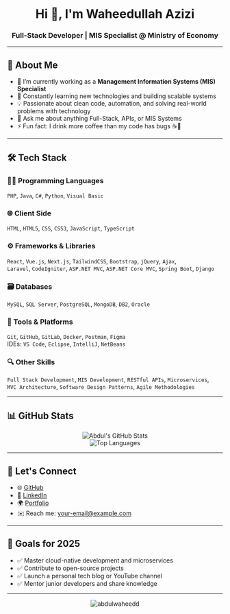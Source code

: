 <h1 align="center">Hi 👋, I'm Waheedullah Azizi</h1>
<h3 align="center">Full-Stack Developer | MIS Specialist @ Ministry of Economy</h3>

---

## 💫 About Me
- 🔭 I’m currently working as a **Management Information Systems (MIS) Specialist**
- 🌱 Constantly learning new technologies and building scalable systems
- 💡 Passionate about clean code, automation, and solving real-world problems with technology
- 💬 Ask me about anything Full-Stack, APIs, or MIS Systems
- ⚡ Fun fact: I drink more coffee than my code has bugs ☕🐛

---

## 🛠️ Tech Stack

### 👨‍💻 Programming Languages
`PHP`, `Java`, `C#`, `Python`, `Visual Basic`

### 🌐 Client Side
`HTML`, `HTML5`, `CSS`, `CSS3`, `JavaScript`, `TypeScript`

### ⚙️ Frameworks & Libraries
`React`, `Vue.js`, `Next.js`, `TailwindCSS`, `Bootstrap`, `jQuery`, `Ajax`,  
`Laravel`, `CodeIgniter`, `ASP.NET MVC`, `ASP.NET Core MVC`, `Spring Boot`, `Django`

### 🗃️ Databases
`MySQL`, `SQL Server`, `PostgreSQL`, `MongoDB`, `DB2`, `Oracle`

### 🔧 Tools & Platforms
`Git`, `GitHub`, `GitLab`, `Docker`, `Postman`, `Figma`  
IDEs: `VS Code`, `Eclipse`, `IntelliJ`, `NetBeans`

### 🔍 Other Skills
`Full Stack Development`, `MIS Development`, `RESTful APIs`, `Microservices`,  
`MVC Architecture`, `Software Design Patterns`, `Agile Methodologies`

---

## 📊 GitHub Stats

<p align="center">
  <img src="https://github-readme-stats.vercel.app/api?username=abdulwaheedd&show_icons=true&theme=radical" alt="Abdul's GitHub Stats" />
  <br/>
  <img src="https://github-readme-stats.vercel.app/api/top-langs/?username=abdulwaheedd&layout=compact&theme=radical" alt="Top Languages" />
</p>

---

## 🔗 Let's Connect

- 🌐 [GitHub](https://github.com/abdulwaheedd)
- 💼 [LinkedIn](https://www.linkedin.com/in/waheedullahazizi/) <!-- Replace with your actual LinkedIn -->
- 🌍 [Portfolio](https://your-portfolio.com) <!-- Replace with your portfolio link -->
- ✉️ Reach me: [your-email@example.com](mailto:your-email@example.com)

---

## 🎯 Goals for 2025

- ✅ Master cloud-native development and microservices
- ✅ Contribute to open-source projects
- ✅ Launch a personal tech blog or YouTube channel
- ✅ Mentor junior developers and share knowledge

---

<p align="center">
  <img src="https://komarev.com/ghpvc/?username=abdulwaheedd&label=Profile%20views&color=0e75b6&style=flat" alt="abdulwaheedd" />
</p>

